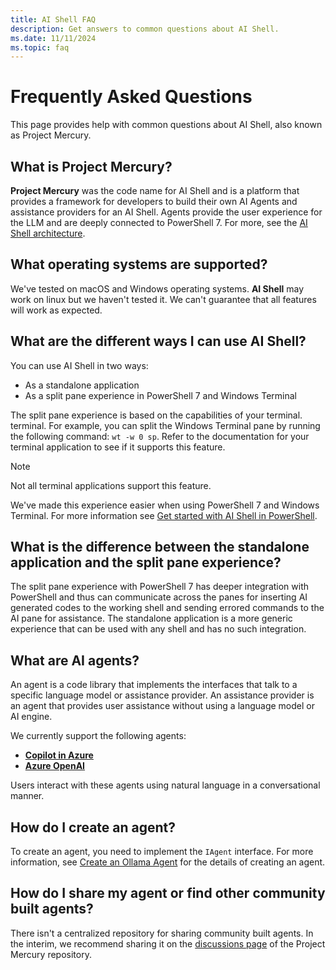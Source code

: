 ```yaml
---
title: AI Shell FAQ
description: Get answers to common questions about AI Shell.
ms.date: 11/11/2024
ms.topic: faq
---
```


# Frequently Asked Questions

This page provides help with common questions about AI Shell, also known as Project Mercury.

## What is Project Mercury?

**Project Mercury** was the code name for AI Shell and is a platform that provides a framework for
developers to build their own AI Agents and assistance providers for an AI Shell. Agents provide the
user experience for the LLM and are deeply connected to PowerShell 7. For more, see the
[AI Shell architecture][04].

## What operating systems are supported?

We've tested on macOS and Windows operating systems. **AI Shell** may work on linux but we haven't
tested it. We can't guarantee that all features will work as expected.

## What are the different ways I can use AI Shell?

You can use AI Shell in two ways:

- As a standalone application
- As a split pane experience in PowerShell 7 and Windows Terminal

The split pane experience is based on the capabilities of your terminal. terminal. For example, you
can split the Windows Terminal pane by running the following command: `wt -w 0 sp`. Refer to the
documentation for your terminal application to see if it supports this feature.

> [!NOTE]
> Not all terminal applications support this feature.

We've made this experience easier when using PowerShell 7 and Windows Terminal. For more information
see [Get started with AI Shell in PowerShell][01].

## What is the difference between the standalone application and the split pane experience?

The split pane experience with PowerShell 7 has deeper integration with PowerShell and thus can
communicate across the panes for inserting AI generated codes to the working shell and sending
errored commands to the AI pane for assistance. The standalone application is a more generic
experience that can be used with any shell and has no such integration.

## What are AI agents?

An agent is a code library that implements the interfaces that talk to a specific language model or
assistance provider. An assistance provider is an agent that provides user assistance without using
a language model or AI engine.

We currently support the following agents:

- [**Copilot in Azure**][02]
- [**Azure OpenAI**][03]

Users interact with these agents using natural language in a conversational manner.

## How do I create an agent?

To create an agent, you need to implement the `IAgent` interface. For more information, see
[Create an Ollama Agent][05] for the details of creating an agent.

## How do I share my agent or find other community built agents?

There isn't a centralized repository for sharing community built agents. In the interim, we
recommend sharing it on the [discussions page][06] of the Project Mercury repository.

<!-- link references -->
[01]: ../get-started/aishell-powershell.md
[02]: ../how-to/agent-azure.md
[03]: ../how-to/agent-openai.md
[04]: developer/agent-architecture.md
[05]: developer/create-ollama-agent.md
[06]: https://github.com/PowerShell/ProjectMercury/discussions/categories/agent-sharing
